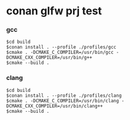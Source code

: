# conan glfw prj test

### gcc
```
$cd build
$conan install . --profile ./profiles/gcc
$cmake . -DCMAKE_C_COMPILER=/usr/bin/gcc -DCMAKE_CXX_COMPILER=/usr/bin/g++
$cmake --build .
```
### clang
```
$cd build
$conan install . --profile ./profiles/clang
$cmake . -DCMAKE_C_COMPILER=/usr/bin/clang -DCMAKE_CXX_COMPILER=/usr/bin/clang++
$cmake --build .
```